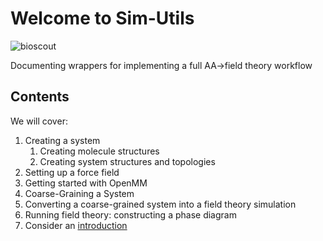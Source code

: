 # Welcome to Sim-Utils

![bioscout]('imgs/biomaterials-scout.png')

Documenting wrappers for implementing a full AA->field theory workflow

## Contents
We will cover:

1. Creating a system
    1. Creating molecule structures
    2. Creating system structures and topologies
2. Setting up a force field
3. Getting started with OpenMM
4. Coarse-Graining a System
5. Converting a coarse-grained system into a field theory simulation
6. Running field theory: constructing a phase diagram
7. Consider an [introduction](intro.ipynb)

